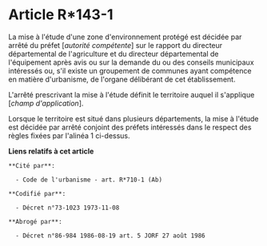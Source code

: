 # Article R*143-1

La mise à l'étude d'une zone d'environnement protégé est décidée par arrêté du préfet [*autorité compétente*] sur le rapport
du directeur départemental de l'agriculture et du directeur départemental de l'équipement après avis ou sur la demande du ou
des conseils municipaux intéressés ou, s'il existe un groupement de communes ayant compétence en matière d'urbanisme, de
l'organe délibérant de cet établissement.

L'arrêté prescrivant la mise à l'étude définit le territoire auquel il s'applique [*champ d'application*].

Lorsque le territoire est situé dans plusieurs départements, la mise à l'étude est décidée par arrêté conjoint des préfets
intéressés dans le respect des règles fixées par l'alinéa 1 ci-dessus.

**Liens relatifs à cet article**

	**Cité par**:

	  - Code de l'urbanisme - art. R*710-1 (Ab)

	**Codifié par**:

	  - Décret n°73-1023 1973-11-08

	**Abrogé par**:

	  - Décret n°86-984 1986-08-19 art. 5 JORF 27 août 1986
